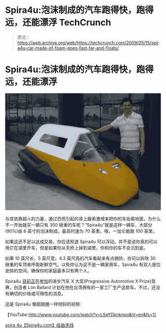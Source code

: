 # Spira4u:泡沫制成的汽车跑得快，跑得远，还能漂浮 TechCrunch

> 原文：<https://web.archive.org/web/https://techcrunch.com/2009/05/15/spira4u-car-made-of-foam-goes-fast-far-and-floats/>

# Spira4u:泡沫制成的汽车跑得快，跑得远，还能漂浮

![spira4u](img/42ff9f610b56cad0d115a1af3bd40d99.png)

与其依靠超人的力量，通过恐慌引起的肾上腺素激增来把你的车抬离地面，为什么不一开始就买一辆只有 300 磅重的车呢？“Spira4u”就是这样一辆车，大部分(90%)由 6 英寸的泡沫制成，最高时速为 70 英里。哦，一加仑能跑 100 英里。

如果这还不足以达成交易，你应该知道 Spira4u 可以浮动。并不是说你真的可以用它在湖里开车，但是如果你从天桥上掉到湖里，你和你的车不会沉到底。

如果 10 英尺长，5 英尺宽，4.3 英尺高的汽车看起来有点拥挤，你可以拆除 30 磅重的车顶来呼吸新鲜空气。以免你认为这不是一辆家用车，Spira4u 有双人座位安排的空间。确保你的家庭最多只有两个人。

Spira4u [目前正在参加](https://web.archive.org/web/20221210053341/http://www.progressiveautoxprize.org/teams/spira)的进步汽车 X 大奖(Progressive Automotive X Prize)竞赛，创造者 Lon Ballard 计划在他在台湾拥有的一家工厂生产这款车。不过，还没有确切的价格或可用性的消息。

这是 Spira4u 像甜甜圈一样倾斜的视频:

【YouTube http://www.youtube.com/watch?v=LSeYDknknpo&hl=en&fs=1]

[spira 4u【Spira4u.com】经由](https://web.archive.org/web/20221210053341/http://spira4u.com/index.html)[连线](https://web.archive.org/web/20221210053341/http://www.wired.com/autopia/2009/05/foamy/)